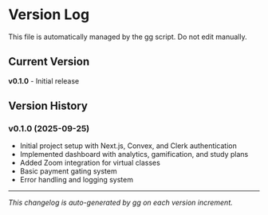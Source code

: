 # Version Log

This file is automatically managed by the gg script. Do not edit manually.

## Current Version
**v0.1.0** - Initial release

## Version History

### v0.1.0 (2025-09-25)
- Initial project setup with Next.js, Convex, and Clerk authentication
- Implemented dashboard with analytics, gamification, and study plans
- Added Zoom integration for virtual classes
- Basic payment gating system
- Error handling and logging system

---

*This changelog is auto-generated by gg on each version increment.*